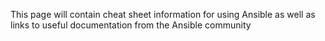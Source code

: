 This page will contain cheat sheet information for using Ansible as well as links to useful documentation from the Ansible community